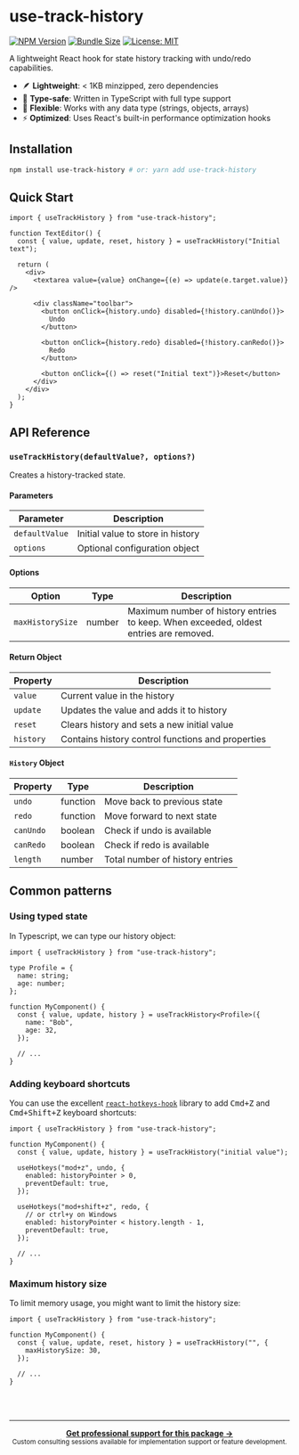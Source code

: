 # use-track-history

[![NPM Version](https://img.shields.io/npm/v/use-track-history.svg)](https://www.npmjs.com/package/use-track-history)
[![Bundle Size](https://img.shields.io/bundlephobia/minzip/use-track-history)](https://bundlephobia.com/package/use-track-history)
[![License: MIT](https://img.shields.io/badge/License-MIT-blue.svg)](https://opensource.org/licenses/MIT)

A lightweight React hook for state history tracking with undo/redo capabilities.

- 🪶 **Lightweight**: < 1KB minzipped, zero dependencies
- 🧠 **Type-safe**: Written in TypeScript with full type support
- 🧩 **Flexible**: Works with any data type (strings, objects, arrays)
- ⚡ **Optimized**: Uses React's built-in performance optimization hooks

## Installation

```bash
npm install use-track-history # or: yarn add use-track-history
```

## Quick Start

```tsx
import { useTrackHistory } from "use-track-history";

function TextEditor() {
  const { value, update, reset, history } = useTrackHistory("Initial text");

  return (
    <div>
      <textarea value={value} onChange={(e) => update(e.target.value)} />

      <div className="toolbar">
        <button onClick={history.undo} disabled={!history.canUndo()}>
          Undo
        </button>

        <button onClick={history.redo} disabled={!history.canRedo()}>
          Redo
        </button>

        <button onClick={() => reset("Initial text")}>Reset</button>
      </div>
    </div>
  );
}
```

## API Reference

### `useTrackHistory(defaultValue?, options?)`

Creates a history-tracked state.

#### Parameters

| Parameter      | Description                       |
| -------------- | --------------------------------- |
| `defaultValue` | Initial value to store in history |
| `options`      | Optional configuration object     |

#### Options

| Option           | Type   | Description                                                                           |
| ---------------- | ------ | ------------------------------------------------------------------------------------- |
| `maxHistorySize` | number | Maximum number of history entries to keep. When exceeded, oldest entries are removed. |

#### Return Object

| Property  | Description                                       |
| --------- | ------------------------------------------------- |
| `value`   | Current value in the history                      |
| `update`  | Updates the value and adds it to history          |
| `reset`   | Clears history and sets a new initial value       |
| `history` | Contains history control functions and properties |

#### `History` Object

| Property  | Type     | Description                     |
| --------- | -------- | ------------------------------- |
| `undo`    | function | Move back to previous state     |
| `redo`    | function | Move forward to next state      |
| `canUndo` | boolean  | Check if undo is available      |
| `canRedo` | boolean  | Check if redo is available      |
| `length`  | number   | Total number of history entries |

## Common patterns

### Using typed state

In Typescript, we can type our history object:

```tsx
import { useTrackHistory } from "use-track-history";

type Profile = {
  name: string;
  age: number;
};

function MyComponent() {
  const { value, update, history } = useTrackHistory<Profile>({
    name: "Bob",
    age: 32,
  });

  // ...
}
```

### Adding keyboard shortcuts

You can use the excellent [`react-hotkeys-hook`](https://www.npmjs.com/package/react-hotkeys-hook) library
to add <kbd>Cmd+Z</kbd> and <kbd>Cmd+Shift+Z</kbd> keyboard shortcuts:

```tsx
import { useTrackHistory } from "use-track-history";

function MyComponent() {
  const { value, update, history } = useTrackHistory("initial value");

  useHotkeys("mod+z", undo, {
    enabled: historyPointer > 0,
    preventDefault: true,
  });

  useHotkeys("mod+shift+z", redo, {
    // or ctrl+y on Windows
    enabled: historyPointer < history.length - 1,
    preventDefault: true,
  });

  // ...
}
```

### Maximum history size

To limit memory usage, you might want to limit the history size:

```tsx
import { useTrackHistory } from "use-track-history";

function MyComponent() {
  const { value, update, reset, history } = useTrackHistory("", {
    maxHistorySize: 30,
  });

  // ...
}
```


<br /><br />

---

<div align="center">
	<b>
		<a href="https://includable.com/consultancy?utm_source=use-track-history">Get professional support for this package →</a>
	</b>
	<br>
	<sub>
		Custom consulting sessions available for implementation support or feature development.
	</sub>
</div>